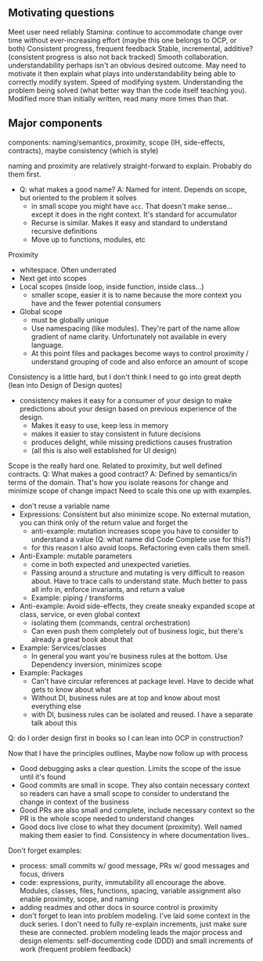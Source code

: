 
## Motivating questions

Meet user need reliably
Stamina: continue to accommodate change over time without ever-increasing effort (maybe this one belongs to OCP, or both)
Consistent progress, frequent feedback
Stable, incremental, additive? (consistent progress is also not back tracked)
Smooth collaboration.
understandability perhaps isn't an obvious desired outcome. May need to motivate it then explain what plays into understandability
being able to correctly modify system. Speed of modifying system. Understanding the problem being solved (what better way than the code itself teaching you). Modified more than initially written, read many more times than that.


## Major components

components: naming/semantics, proximity, scope (IH, side-effects, contracts), maybe consistency (which is style)

naming and proximity are relatively straight-forward to explain. Probably do them first.
- Q: what makes a good name? A: Named for intent. Depends on scope, but oriented to the problem it solves
  - in small scope you might have `acc`. That doesn't make sense... except it does in the right context. It's standard for accumulator
  - Recurse is similar. Makes it easy and standard to understand recursive definitions
  - Move up to functions, modules, etc

Proximity
- whitespace. Often underrated
- Next get into scopes
- Local scopes (inside loop, inside function, inside class...)
  - smaller scope, easier it is to name because the more context you have and the fewer potential consumers
- Global scope
  - must be globally unique
  - Use namespacing (like modules). They're part of the name allow gradient of name clarity. Unfortunately not available in every language.
  - At this point files and packages become ways to control proximity / understand grouping of code and also enforce an amount of scope

Consistency is a little hard, but I don't think I need to go into great depth (lean into Design of Design quotes)
- consistency makes it easy for a consumer of your design to make predictions about your design based on previous experience of the design.
  - Makes it easy to use, keep less in memory
  - makes it easier to stay consistent in future decisions
  - produces delight, while missing predictions causes frustration
  - (all this is also well established for UI design)

Scope is the really hard one. Related to proximity, but well defined contracts.
Q: What makes a good contract? A: Defined by semantics/in terms of the domain. That's how you isolate reasons for change and minimize scope of change impact 
Need to scale this one up with examples.
- don't reuse a variable name
- Expressions: Consistent but also minimize scope. No external mutation, you can think only of the return value and forget the 
  - anti-example: mutation increases scope you have to consider to understand a value (Q: what name did Code Complete use for this?)
  - for this reason I also avoid loops. Refactoring even calls them smell.
- Anti-Example: mutable parameters 
  - come in both expected and unexpected varieties.
  - Passing around a structure and mutating is very difficult to reason about. Have to trace calls to understand state. Much better to pass all info in, enforce invariants, and return a value
  - Example: piping / transforms
- Anti-example: Avoid side-effects, they create sneaky expanded scope at class, service, or even global context
  - isolating them (commands, central orchestration)
  - Can even push them completely out of business logic, but there's already a great book about that
- Example: Services/classes
  - In general you want you're business rules at the bottom. Use Dependency inversion, minimizes scope 
- Example: Packages
  - Can't have circular references at package level. Have to decide what gets to know about what
  - Without DI, business rules are at top and know about most everything else
  - with DI, business rules can be isolated and reused. I have a separate talk about this

Q: do I order design first in books so I can lean into OCP in construction?

Now that I have the principles outlines, Maybe now follow up with process
- Good debugging asks a clear question. Limits the scope of the issue until it's found
- Good commits are small in scope. They also contain necessary context so readers can have a small scope to consider to understand the change in context of the business
- Good PRs are also small and complete, include necessary context so the PR is the whole scope needed to understand changes
- Good docs live close to what they document (proximity). Well named making them easier to find. Consistency in where documentation lives..


<!-- Hmm this talk is missing the context of stability that threads through most of these examples -->


Don't forget examples:
- process: small commits w/ good message, PRs w/ good messages and focus, drivers
- code: expressions, purity, immutability all encourage the above. Modules, classes, files, functions, spacing, variable assignment also enable proximity, scope, and naming
- adding readmes and other docs in source control is proximity
- don't forget to lean into problem modeling. I've laid some context in the duck series. I don't need to fully re-explain increments, just make sure these are connected.
problem modeling leads the major process and design elements: self-documenting code (DDD) and small increments of work (frequent problem feedback)